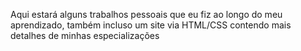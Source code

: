 Aqui estará alguns trabalhos pessoais que eu fiz ao longo do meu aprendizado, também incluso um site via HTML/CSS contendo mais detalhes de minhas especializações
